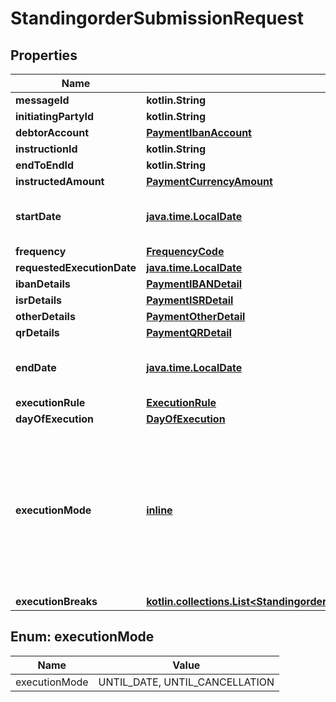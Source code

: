 
# StandingorderSubmissionRequest

## Properties
Name | Type | Description | Notes
------------ | ------------- | ------------- | -------------
**messageId** | **kotlin.String** |  | 
**initiatingPartyId** | **kotlin.String** |  | 
**debtorAccount** | [**PaymentIbanAccount**](PaymentIbanAccount.md) |  | 
**instructionId** | **kotlin.String** |  | 
**endToEndId** | **kotlin.String** |  | 
**instructedAmount** | [**PaymentCurrencyAmount**](PaymentCurrencyAmount.md) |  | 
**startDate** | [**java.time.LocalDate**](java.time.LocalDate.md) | The first applicable day of execution starting from this date is the first payment.  | 
**frequency** | [**FrequencyCode**](FrequencyCode.md) |  | 
**requestedExecutionDate** | [**java.time.LocalDate**](java.time.LocalDate.md) |  |  [optional]
**ibanDetails** | [**PaymentIBANDetail**](PaymentIBANDetail.md) |  |  [optional]
**isrDetails** | [**PaymentISRDetail**](PaymentISRDetail.md) |  |  [optional]
**otherDetails** | [**PaymentOtherDetail**](PaymentOtherDetail.md) |  |  [optional]
**qrDetails** | [**PaymentQRDetail**](PaymentQRDetail.md) |  |  [optional]
**endDate** | [**java.time.LocalDate**](java.time.LocalDate.md) | The last applicable day of execution. If not given, it is an infinite standing order. |  [optional]
**executionRule** | [**ExecutionRule**](ExecutionRule.md) |  |  [optional]
**dayOfExecution** | [**DayOfExecution**](DayOfExecution.md) |  |  [optional]
**executionMode** | [**inline**](#ExecutionMode) | The code of execution mode defines when or how standing order will be cancelled, processed the last time.   * UNTIL_DATE - standing order is valid until specific date - field endDate.  * UNTIL_CANCELLATION - standing order is valid forever and must be cancelled by client.  |  [optional]
**executionBreaks** | [**kotlin.collections.List&lt;StandingorderSubmissionRequestExecutionBreaksInner&gt;**](StandingorderSubmissionRequestExecutionBreaksInner.md) | List of break periods. |  [optional]


<a name="ExecutionMode"></a>
## Enum: executionMode
Name | Value
---- | -----
executionMode | UNTIL_DATE, UNTIL_CANCELLATION



